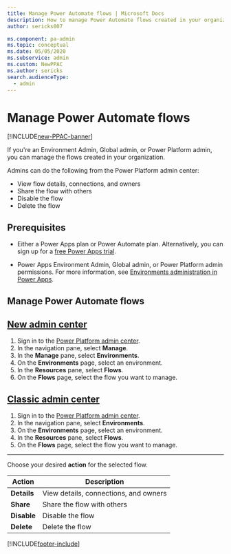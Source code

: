```yaml
---
title: Manage Power Automate flows | Microsoft Docs
description: How to manage Power Automate flows created in your organization
author: sericks007

ms.component: pa-admin
ms.topic: conceptual
ms.date: 05/05/2020
ms.subservice: admin
ms.custom: NewPPAC
ms.author: sericks
search.audienceType: 
  - admin
---
```


# Manage Power Automate flows

[!INCLUDE[new-PPAC-banner](~/includes/new-PPAC-banner.md)]

If you're an Environment Admin, Global admin, or Power Platform admin, you can manage the flows created in your organization.

Admins can do the following from the Power Platform admin center:

- View flow details, connections, and owners
- Share the flow with others  
- Disable the flow
- Delete the flow

## Prerequisites

- Either a Power Apps plan or Power Automate plan. Alternatively, you can sign up for a [free Power Apps trial](/powerapps/maker/signup-for-powerapps).

- Power Apps Environment Admin, Global admin, or Power Platform admin permissions. For more information, see [Environments administration in Power Apps](environments-overview.md).

## Manage Power Automate flows

## [New admin center](#tab/new)
1. Sign in to the [Power Platform admin center](https://admin.powerplatform.microsoft.com/).
1. In the navigation pane, select **Manage**.
1. In the **Manage** pane, select **Environments**.
1. On the **Environments** page, select an environment.
1. In the **Resources** pane, select **Flows**.
1. On the **Flows** page, select the flow you want to manage.

## [Classic admin center](#tab/classic)
1. Sign in to the [Power Platform admin center](https://admin.powerplatform.microsoft.com/).
1. In the navigation pane, select **Environments**.
1. On the **Environments** page, select an environment.
1. In the **Resources** pane, select **Flows**.
1. On the **Flows** page, select the flow you want to manage.
---

Choose your desired **action** for the selected flow.

   |Action  |Description  |
   |---------|---------|
   |**Details**     | View details, connections, and owners        |
   |**Share**     | Share the flow with others        |
   |**Disable**     | Disable the flow        |
   |**Delete**     | Delete the flow        |


[!INCLUDE[footer-include](../includes/footer-banner.md)]
